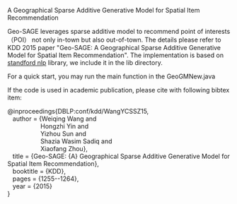 A Geographical Sparse Additive Generative Model for Spatial Item Recommendation

Geo-SAGE leverages sparse additive model to recommend point of interests （POI） not only in-town but also out-of-town. The details please refer to KDD 2015 paper "Geo-SAGE: A Geographical Sparse Additive Generative Model for Spatial Item Recommendation". The implementation is based on <a href="http://stanfordnlp.github.io/CoreNLP/">standford nlp</a> library, we include it in the lib directory.

For a quick start, you may run the main function in the GeoGMNew.java

If the code is used in academic publication, please cite with following bibtex item:

@inproceedings{DBLP:conf/kdd/WangYCSSZ15,</br>
&nbsp;&nbsp; author    = {Weiqing Wang and</br>
&nbsp;&nbsp;&nbsp;&nbsp;&nbsp;&nbsp;&nbsp;&nbsp;&nbsp;&nbsp;&nbsp;&nbsp;&nbsp;&nbsp;&nbsp;&nbsp;&nbsp;&nbsp; Hongzhi Yin and</br>
&nbsp;&nbsp;&nbsp;&nbsp;&nbsp;&nbsp;&nbsp;&nbsp;&nbsp;&nbsp;&nbsp;&nbsp;&nbsp;&nbsp;&nbsp;&nbsp;&nbsp;&nbsp; Yizhou Sun and</br>
&nbsp;&nbsp;&nbsp;&nbsp;&nbsp;&nbsp;&nbsp;&nbsp;&nbsp;&nbsp;&nbsp;&nbsp;&nbsp;&nbsp;&nbsp;&nbsp;&nbsp;&nbsp; Shazia Wasim Sadiq and</br>
&nbsp;&nbsp;&nbsp;&nbsp;&nbsp;&nbsp;&nbsp;&nbsp;&nbsp;&nbsp;&nbsp;&nbsp;&nbsp;&nbsp;&nbsp;&nbsp;&nbsp;&nbsp; Xiaofang Zhou},</br>
&nbsp;&nbsp; title     = {Geo-SAGE: {A} Geographical Sparse Additive Generative Model for Spatial Item Recommendation},</br>
&nbsp;&nbsp; booktitle = {KDD},</br>
&nbsp;&nbsp; pages     = {1255--1264},</br>
&nbsp;&nbsp; year      = {2015}</br>
}</br>
